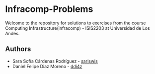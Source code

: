 # Infracomp-Problems

Welcome to the repository for solutions to exercises from the course Computing Infrastructure(infracomp) - ISIS2203 at Universidad de Los Andes.

## Authors
* Sara Sofía Cárdenas Rodríguez - [sariswis](https://github.com/sariswis)
* Daniel Felipe Diaz Moreno - [ddi4z](https://github.com/ddi4z)
